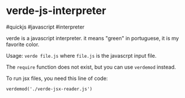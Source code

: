 # verde-js-interpreter
#quickjs #javascript #interpreter

verde is a javascript interpreter. it means "green" in portuguese, it is my favorite color.

Usage: `verde file.js` where `file.js` is the javascrpt input file.

The `require` function does not exist, but you can use `verdemod` instead.

To run jsx files, you need this line of code:

`verdemod('./verde-jsx-reader.js')`
